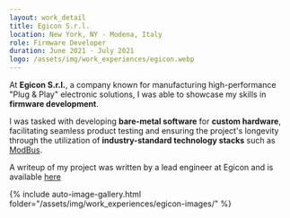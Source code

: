```yaml
---
layout: work_detail
title: Egicon S.r.l.
location: New York, NY - Modena, Italy
role: Firmware Developer
duration: June 2021 - July 2021
logo: /assets/img/work_experiences/egicon.webp
---
```


At **Egicon S.r.l.**, a company known for manufacturing high-performance "Plug & Play" electronic solutions, I was able to showcase my skills in **firmware development**.

I was tasked with developing **bare-metal software** for **custom hardware**, facilitating seamless product testing and ensuring the project's longevity through the utilization of **industry-standard technology stacks** such as [ModBus](https://modbus.org/).

A writeup of my project was written by a lead engineer at Egicon and is available [here](https://www.linkedin.com/pulse/usb-16-reed-relays-programmable-massimo-poletti/)

{% include auto-image-gallery.html folder="/assets/img/work_experiences/egicon-images/" %}
